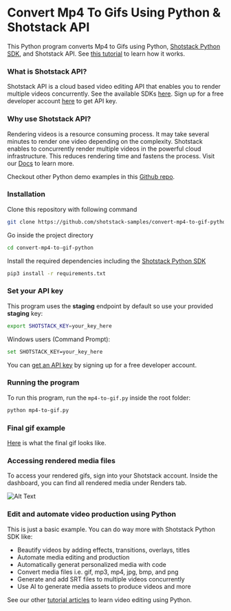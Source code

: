 # Convert Mp4 To Gifs Using Python & Shotstack API

This Python program converts Mp4 to Gifs using Python, [Shotstack Python SDK](https://pypi.org/project/shotstack-sdk/0.2.1/), and Shotstack API. See [this tutorial](https://shotstack.io/learn/turn-images-to-slideshow-video-using-python/?utm_source=github&utm_campaign=sample_repos) to learn how it works.


### What is Shotstack API?

Shotstack API is a cloud based video editing API that enables you to render multiple videos concurrently. See the available SDKs [here](https://shotstack.io/docs/guide/sdks).  Sign up for a free developer account [here](https://dashboard.shotstack.io/register?utm_source=github&utm_campaign=sample_repos) to get API key. 

### Why use Shotstack API?

Rendering videos is a resource consuming process. It may take several minutes to render one video depending on the
complexity. Shotstack enables to concurrently render multiple videos in the powerful cloud infrastructure. This reduces
rendering time and fastens the process. Visit our [Docs](https://shotstack.io/docs/guide/getting-started/core-concepts/?utm_source=github&utm_campaign=sample_repos) to learn more.

Checkout other Python demo examples in this [Github repo](https://github.com/shotstack/python-demos).


### Installation

Clone this repository with following command

```bash
git clone https://github.com/shotstack-samples/convert-mp4-to-gif-python.git
```

Go inside the project directory
```bash
cd convert-mp4-to-gif-python
```

Install the required dependencies including the [Shotstack Python SDK](https://pypi.org/project/shotstack-sdk/0.2.1/)

```bash
pip3 install -r requirements.txt
```


### Set your API key

This program uses the **staging** endpoint by default so use your provided **staging** key:

```bash
export SHOTSTACK_KEY=your_key_here
```

Windows users (Command Prompt):

```bash
set SHOTSTACK_KEY=your_key_here
```

You can [get an API key](http://shotstack.io/register?utm_source=github&utm_campaign=sample_repos) by signing up for a
free developer account.


### Running the program

To run this program, run the `mp4-to-gif.py` inside the root folder:

```bash
python mp4-to-gif.py
```

### Final gif example

[Here](https://cdn.shotstack.io/au/stage/c9npc4w5c4/83576cf8-267b-4c87-a500-82f968e114fb.gif) is what the final gif
looks like.

### Accessing rendered media files

To access your rendered gifs, sign into your Shotstack account. Inside the dashboard, you can find all rendered media
under Renders tab.

![Alt Text](https://i.postimg.cc/8cCHTZ8V/2022-09-21-11-15-52-Shotstack-Dashboard.png)


### Edit and automate video production using Python

This is just a basic example. You can do way more with Shotstack Python SDK like: 
- Beautify videos by adding effects, transitions, overlays, titles
- Automate media editing and production
- Automatically generat personalized media with code
- Convert media files i.e. gif, mp3, mp4, jpg, bmp, and png
- Generate and add SRT files to multiple videos concurrently
- Use AI to generate media assets to produce videos and more

See our other [tutorial articles](https://shotstack.io/learn/?utm_source=github&utm_campaign=sample_repos) to learn
video editing using Python. 